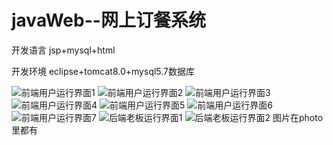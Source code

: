 # javaWeb--网上订餐系统

开发语言 jsp+mysql+html

开发环境 eclipse+tomcat8.0+mysql5.7数据库

![前端用户运行界面1](https://github.com/FallingTreeCrescent/javaweb/edit/master/photo/1.jpg)
![前端用户运行界面2](https://github.com/FallingTreeCrescent/javaweb/edit/master/photo/2.jpg)
![前端用户运行界面3](https://github.com/FallingTreeCrescent/javaweb/edit/master/photo/3.jpg)
![前端用户运行界面4](https://github.com/FallingTreeCrescent/javaweb/edit/master/photo/4.jpg)
![前端用户运行界面5](https://github.com/FallingTreeCrescent/javaweb/edit/master/photo/5.jpg)
![前端用户运行界面6](https://github.com/FallingTreeCrescent/javaweb/edit/master/photo/6.jpg)
![前端用户运行界面7](https://github.com/FallingTreeCrescent/javaweb/edit/master/photo/7.jpg)
![后端老板运行界面1](https://github.com/FallingTreeCrescent/javaweb/edit/master/photo/8.jpg)
![后端老板运行界面2](https://github.com/FallingTreeCrescent/javaweb/edit/master/photo/9.jpg)
图片在photo里都有

